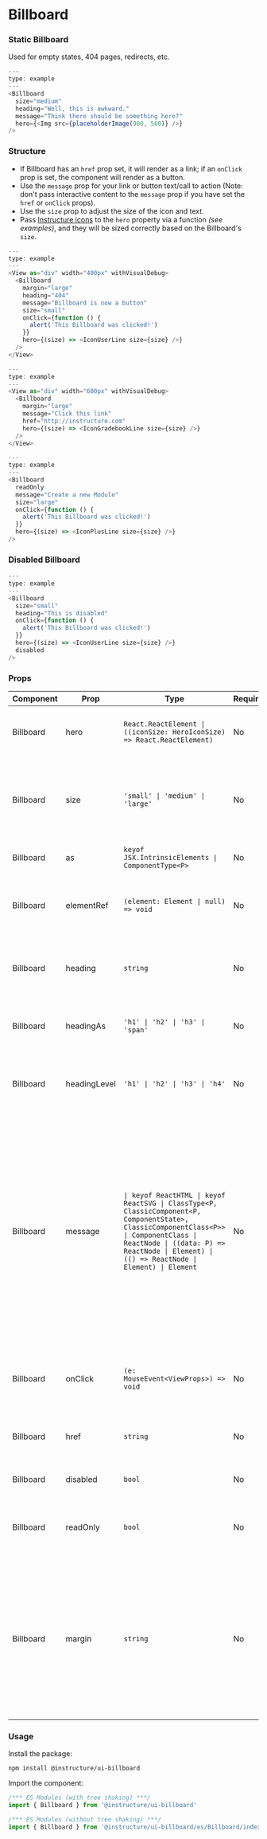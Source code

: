 # Billboard


### Static Billboard

Used for empty states, 404 pages, redirects, etc.

```js
---
type: example
---
<Billboard
  size="medium"
  heading="Well, this is awkward."
  message="Think there should be something here?"
  hero={<Img src={placeholderImage(900, 500)} />}
/>
```

### Structure

- If Billboard has an `href` prop set, it will render as a link;
  if an `onClick` prop is set, the component will render as a button.
- Use the `message` prop for your link or button text/call to action (Note:
  don't pass interactive content to the `message` prop if you have set the `href`
  or `onClick` props).
- Use the `size` prop to adjust the size of the icon and text.
- Pass [Instructure icons](#icons-react) to the `hero` property via a function
  _(see examples)_, and they will be sized correctly based on the Billboard's
  `size`.

```js
---
type: example
---
<View as="div" width="400px" withVisualDebug>
  <Billboard
    margin="large"
    heading="404"
    message="Billboard is now a button"
    size="small"
    onClick={function () {
      alert('This Billboard was clicked!')
    }}
    hero={(size) => <IconUserLine size={size} />}
  />
</View>
```

```js
---
type: example
---
<View as="div" width="600px" withVisualDebug>
  <Billboard
    margin="large"
    message="Click this link"
    href="http://instructure.com"
    hero={(size) => <IconGradebookLine size={size} />}
  />
</View>
```

```js
---
type: example
---
<Billboard
  readOnly
  message="Create a new Module"
  size="large"
  onClick={function () {
    alert('This Billboard was clicked!')
  }}
  hero={(size) => <IconPlusLine size={size} />}
/>
```

### Disabled Billboard

```js
---
type: example
---
<Billboard
  size="small"
  heading="This is disabled"
  onClick={function () {
    alert('This Billboard was clicked!')
  }}
  hero={(size) => <IconUserLine size={size} />}
  disabled
/>
```


### Props

| Component | Prop | Type | Required | Default | Description |
|-----------|------|------|----------|---------|-------------|
| Billboard | hero | `React.ReactElement \| ((iconSize: HeroIconSize) => React.ReactElement)` | No | - | Provide an <Img> component or Instructure Icon for the hero image |
| Billboard | size | `'small' \| 'medium' \| 'large'` | No | `'medium'` | If you're using an icon, this prop will size it. Also sets the font-size of the headline and message. |
| Billboard | as | `keyof JSX.IntrinsicElements \| ComponentType<P>` | No | `'span'` | the element type to render as |
| Billboard | elementRef | `(element: Element \| null) => void` | No | `() => {}` | provides a reference to the underlying html root element |
| Billboard | heading | `string` | No | - | The headline for the Billboard. Is styled as an h1 element by default |
| Billboard | headingAs | `'h1' \| 'h2' \| 'h3' \| 'span'` | No | `'span'` | Choose the appropriately semantic tag for the heading |
| Billboard | headingLevel | `'h1' \| 'h2' \| 'h3' \| 'h4'` | No | `'h1'` | Choose the font-size for the heading (see the Heading component) |
| Billboard | message | `\| keyof ReactHTML \| keyof ReactSVG \| ClassType<P, ClassicComponent<P, ComponentState>, ClassicComponentClass<P>> \| ComponentClass \| ReactNode \| ((data: P) => ReactNode \| Element) \| (() => ReactNode \| Element) \| Element` | No | - | Instructions or information for the Billboard. Note: you should not pass interactive content to this prop if you are also providing an `href` or `onClick`. That would cause the Billboard to render as a button or link and would result in nested interactive content. |
| Billboard | onClick | `(e: MouseEvent<ViewProps>) => void` | No | - | If you add an onClick prop, the Billboard renders as a clickable button |
| Billboard | href | `string` | No | - | If `href` is provided, Billboard will render as a link |
| Billboard | disabled | `bool` | No | `false` | Whether or not to disable the billboard |
| Billboard | readOnly | `bool` | No | `false` | Works just like disabled but keeps the same styles as if it were active |
| Billboard | margin | `string` | No | - | Valid values are `0`, `none`, `auto`, `xxx-small`, `xx-small`, `x-small`, `small`, `medium`, `large`, `x-large`, `xx-large`. Apply these values via familiar CSS-like shorthand. For example: `margin="small auto large"`. |

### Usage

Install the package:

```shell
npm install @instructure/ui-billboard
```

Import the component:

```javascript
/*** ES Modules (with tree shaking) ***/
import { Billboard } from '@instructure/ui-billboard'

/*** ES Modules (without tree shaking) ***/
import { Billboard } from '@instructure/ui-billboard/es/Billboard/index'
```

